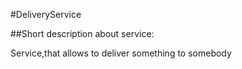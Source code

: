 #DeliveryService 

##Short description about service:

Service,that allows to deliver something to somebody 


